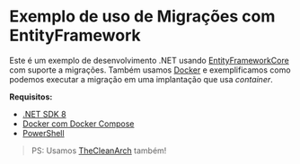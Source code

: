 Exemplo de uso de Migrações com EntityFramework
===============================================

Este é um exemplo de desenvolvimento .NET usando [EntityFrameworkCore](https://github.com/dotnet/efcore)
com suporte a migrações. Também usamos [Docker](https://www.docker.com) e exemplificamos como podemos
executar a migração em uma implantação que usa _container_.

**Requisitos:**

- [.NET SDK 8](https://dotnet.microsoft.com/pt-br/download/dotnet/8.0)
- [Docker com Docker Compose](https://docs.docker.com/compose/)
- [PowerShell](https://github.com/PowerShell/PowerShell)

> PS: Usamos [TheCleanArch](https://hibex-solutions.github.io/TheCleanArch/) também!
